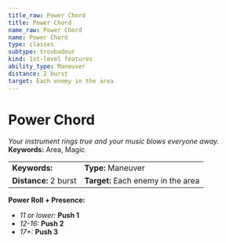 ```yaml
---
title_raw: Power Chord
title: Power Chord
name_raw: Power Chord
name: Power Chord
type: classes
subtype: troubadour
kind: 1st-level features
ability_type: Maneuver
distance: 2 burst
target: Each enemy in the area
---
```


# Power Chord

*Your instrument rings true and your music blows everyone away.* **Keywords:** Area, Magic

|                       |                                    |
| :-------------------- | :--------------------------------- |
| **Keywords:**         | **Type:** Maneuver                 |
| **Distance:** 2 burst | **Target:** Each enemy in the area |

**Power Roll + Presence:**

- *11 or lower:* **Push 1**
- *12-16:* **Push 2**
- *17+:* **Push 3**
